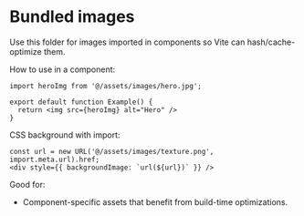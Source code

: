 Bundled images
==============

Use this folder for images imported in components so Vite can hash/cache-optimize them.

How to use in a component:

```tsx
import heroImg from '@/assets/images/hero.jpg';

export default function Example() {
  return <img src={heroImg} alt="Hero" />
}
```

CSS background with import:

```tsx
const url = new URL('@/assets/images/texture.png', import.meta.url).href;
<div style={{ backgroundImage: `url(${url})` }} />
```

Good for:
- Component-specific assets that benefit from build-time optimizations.


